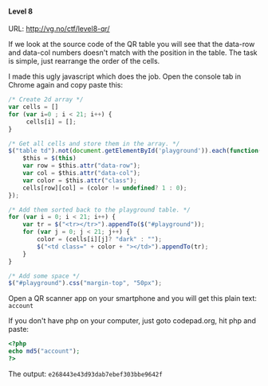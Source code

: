 #### Level 8

URL: http://vg.no/ctf/level8-qr/

If we look at the source code of the QR table you will see that the data-row and data-col numbers doesn't match with the position in the table.
The task is simple, just rearrange the order of the cells.

I made this ugly javascript which does the job. Open the console tab in Chrome again and copy paste this:

```javascript
/* Create 2d array */
var cells = []
for (var i=0 ; i < 21; i++) {
     cells[i] = [];
}

/* Get all cells and store them in the array. */
$("table td").not(document.getElementById('playground')).each(function() {
    $this = $(this)
    var row = $this.attr("data-row");
    var col = $this.attr("data-col");
    var color = $this.attr("class");
    cells[row][col] = (color != undefined? 1 : 0);
});

/* Add them sorted back to the playground table. */
for (var i = 0; i < 21; i++) {
    var tr = $("<tr></tr>").appendTo($("#playground"));
    for (var j = 0; j < 21; j++) {
        color = (cells[i][j]? "dark" : "");
        $("<td class=" + color + "></td>").appendTo(tr);
    }
}

/* Add some space */
$("#playground").css("margin-top", "50px");
```

Open a QR scanner app on your smartphone and you will get this plain text: `account`

If you don't have php on your computer, just goto codepad.org, hit php and paste:
```php
<?php
echo md5("account");
?>
```

The output: `e268443e43d93dab7ebef303bbe9642f`

